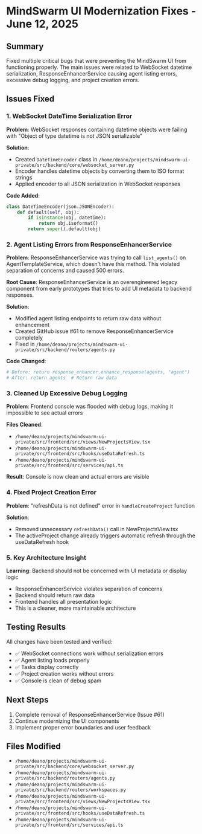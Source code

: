 # MindSwarm UI Modernization Fixes - June 12, 2025

## Summary
Fixed multiple critical bugs that were preventing the MindSwarm UI from functioning properly. The main issues were related to WebSocket datetime serialization, ResponseEnhancerService causing agent listing errors, excessive debug logging, and project creation errors.

## Issues Fixed

### 1. WebSocket DateTime Serialization Error
**Problem**: WebSocket responses containing datetime objects were failing with "Object of type datetime is not JSON serializable"

**Solution**: 
- Created `DateTimeEncoder` class in `/home/deano/projects/mindswarm-ui-private/src/backend/core/websocket_server.py`
- Encoder handles datetime objects by converting them to ISO format strings
- Applied encoder to all JSON serialization in WebSocket responses

**Code Added**:
```python
class DateTimeEncoder(json.JSONEncoder):
    def default(self, obj):
        if isinstance(obj, datetime):
            return obj.isoformat()
        return super().default(obj)
```

### 2. Agent Listing Errors from ResponseEnhancerService
**Problem**: ResponseEnhancerService was trying to call `list_agents()` on AgentTemplateService, which doesn't have this method. This violated separation of concerns and caused 500 errors.

**Root Cause**: ResponseEnhancerService is an overengineered legacy component from early prototypes that tries to add UI metadata to backend responses.

**Solution**:
- Modified agent listing endpoints to return raw data without enhancement
- Created GitHub issue #61 to remove ResponseEnhancerService completely
- Fixed in `/home/deano/projects/mindswarm-ui-private/src/backend/routers/agents.py`

**Code Changed**:
```python
# Before: return response_enhancer.enhance_response(agents, "agent")
# After: return agents  # Return raw data
```

### 3. Cleaned Up Excessive Debug Logging
**Problem**: Frontend console was flooded with debug logs, making it impossible to see actual errors

**Files Cleaned**:
- `/home/deano/projects/mindswarm-ui-private/src/frontend/src/views/NewProjectsView.tsx`
- `/home/deano/projects/mindswarm-ui-private/src/frontend/src/hooks/useDataRefresh.ts`
- `/home/deano/projects/mindswarm-ui-private/src/frontend/src/services/api.ts`

**Result**: Console is now clean and actual errors are visible

### 4. Fixed Project Creation Error
**Problem**: "refreshData is not defined" error in `handleCreateProject` function

**Solution**: 
- Removed unnecessary `refreshData()` call in NewProjectsView.tsx
- The activeProject change already triggers automatic refresh through the useDataRefresh hook

### 5. Key Architecture Insight
**Learning**: Backend should not be concerned with UI metadata or display logic
- ResponseEnhancerService violates separation of concerns
- Backend should return raw data
- Frontend handles all presentation logic
- This is a cleaner, more maintainable architecture

## Testing Results
All changes have been tested and verified:
- ✅ WebSocket connections work without serialization errors
- ✅ Agent listing loads properly
- ✅ Tasks display correctly
- ✅ Project creation works without errors
- ✅ Console is clean of debug spam

## Next Steps
1. Complete removal of ResponseEnhancerService (Issue #61)
2. Continue modernizing the UI components
3. Implement proper error boundaries and user feedback

## Files Modified
- `/home/deano/projects/mindswarm-ui-private/src/backend/core/websocket_server.py`
- `/home/deano/projects/mindswarm-ui-private/src/backend/routers/agents.py`
- `/home/deano/projects/mindswarm-ui-private/src/backend/routers/workspaces.py`
- `/home/deano/projects/mindswarm-ui-private/src/frontend/src/views/NewProjectsView.tsx`
- `/home/deano/projects/mindswarm-ui-private/src/frontend/src/hooks/useDataRefresh.ts`
- `/home/deano/projects/mindswarm-ui-private/src/frontend/src/services/api.ts`